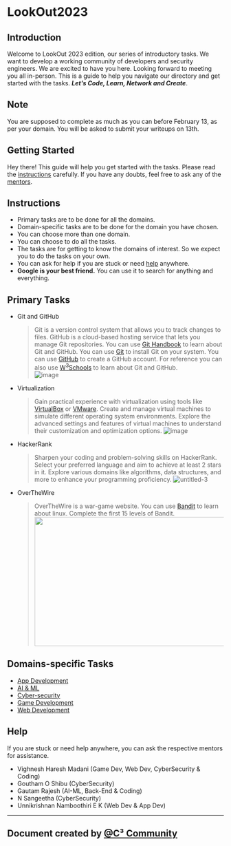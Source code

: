 # LookOut2023


## Introduction

Welcome to LookOut 2023 edition, our series of introductory tasks.
We want to develop a working community of 
developers and security engineers.
We are excited to have you here.
Looking forward to meeting you all in-person.
This 
is a guide to help you navigate our directory and get started with the tasks.
***Let's 
Code, Learn, 
Network 
and Create***.

## Note

You are supposed to complete as much as you can before February 13, as per your domain. You will be asked to submit your writeups on 13th. 
  
## Getting Started
Hey there! This guide will help you get started with the tasks. Please read the [instructions](#Instructions) 
carefully. If you have any doubts, feel free to ask any of the [mentors](#help).

## Instructions
- Primary tasks are to be done for all the domains.
- Domain-specific tasks are to be done for the domain you have chosen.
- You can choose more than one domain.
- You can choose to do all the tasks.
- The tasks are for getting to know the domains of interest. So we expect you to do the tasks on your own.
- You can ask for help if you are stuck or need [help](#help) anywhere.
- **Google is your best friend.** You can use it to search for anything and everything.

## Primary Tasks
- Git and GitHub
    >Git is a version control system that allows you to track changes to files. GitHub is a cloud-based hosting 
  > service that lets you manage Git repositories. You can use [Git Handbook](https://guides.github.com/introduction/git-handbook/) to learn about Git and GitHub. You can use [Git](https://git-scm.com/) to install Git on your system. You can use [GitHub](https://github.com/) to create a GitHub account. For reference 
  > you can also use [W<sup>3</sup>Schools](https://www.w3schools.com/git/) to learn about Git and GitHub.<br>
  ![image](https://github.com/CcubeCommunity/LookOut-2023/assets/116518041/2ccedb0f-7134-4f56-aa91-ce944fffb927)

- Virtualization
    > Gain practical experience with virtualization using tools like [VirtualBox](https://www.virtualbox.org/) or [VMware](https://www.vmware.com/).
    > Create and manage virtual machines to simulate different operating system environments. Explore the advanced settings and features of virtual machines to understand their customization and optimization options.
    ![image](https://github.com/CcubeCommunity/LookOut-2023/assets/116518041/febcae24-ab28-47ef-8b02-a67076fc2132)
    
- HackerRank

    > Sharpen your coding and problem-solving skills on HackerRank.
    > Select your preferred language and aim to achieve at least 2 stars in it.
    > Explore various domains like algorithms, data structures, and more to enhance your programming proficiency.
     ![untitled-3](https://github.com/CcubeCommunity/LookOut-2023/assets/116518041/b798d33b-d710-4536-bb78-c36cb219b3a8)


- OverTheWire
    >OverTheWire is a war-game website. You can use [Bandit](https://overthewire.org/wargames/bandit/) to learn 
  > about linux. Complete the first 15 levels of Bandit.<br><img src="https://4.bp.blogspot.com/-HAPgapWAHdc/XHzZL--g2MI/AAAAAAAAdPs/nqI_cmTsv74CBBMPaP-VPeqhH8Xz2Xt3ACLcBGAs/s1600/1.png" width="500" height="300">

## Domains-specific Tasks

- [App Development](./App%20Development/README.md)
- [AI & ML](./AI-ML/README.md)
- [Cyber-security](./Cybersecurity/README.md)
- [Game Development](./Game%20Development/README.md)
- [Web Development](./Web%20Development/README.md)

## Help

If you are stuck or need help anywhere, you can ask the respective mentors for assistance.

- Vighnesh Haresh Madani (Game Dev, Web Dev, CyberSecurity & Coding)
- Goutham O Shibu (CyberSecurity)
- Gautam Rajesh (AI-ML, Back-End & Coding)
- N Sangeetha (CyberSecurity)
- Unnikrishnan Namboothiri E K (Web Dev & App Dev)


---

## Document created by [@C³ Community](https://github.com/CcubeCommunity)
